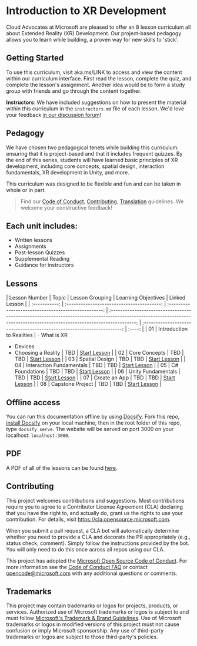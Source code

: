 # Introduction to XR Development

Cloud Advocates at Microsoft are pleased to offer an 8 lesson curriculum all about Extended Reality (XR) Development. Our project-based pedagogy allows you to learn while building, a proven way for new skills to 'stick'.

## Getting Started

To use this curriculum, visit aka.ms/LINK to access and view the content within our curriculum interface. First read the lesson, complete the quiz, and complete the lesson's assignment. Another idea would be to form a study group with friends and go through the content together.

**Instructors**: We have included suggestions on how to present the material within this curriculum in the `instructors.md` file of each lesson.  We'd love your feedback [in our discussion forum](<LINK>)!

## Pedagogy

We have chosen two pedagogical tenets while building this curriculum: ensuring that it is project-based and that it includes frequent quizzes. By the end of this series, students will have learned basic principles of XR development, including core concepts, spatial design, interaction fundamentals, XR development in Unity, and more.

This curriculum was designed to be flexible and fun and can be taken in whole or in part.

> Find our [Code of Conduct](CODE_OF_CONDUCT.md), [Contributing](CONTRIBUTING.md),  [Translation](TRANSLATIONS.md) guidelines. We welcome your constructive feedback!

## Each unit includes:

- Written lessons
- Assignments
- Post-lesson Quizzes
- Supplemental Reading
- Guidance for instructors

## Lessons

| Lesson Number | Topic | Lesson Grouping | Learning Objectives | Linked Lesson |
| :-----------: | :----------------------------------------: | :--------------------------------------------------: | :-----------------------------------------------------------------------------------------------------------------------------------------------------------------------: | :---------------------------------------------------------------------: | :----: |
| 01 | Introduction to Realities | - What is XR
- Devices
- Choosing a Reality | TBD | [Start Lesson](LINK) |
| 02 | Core Concepts | TBD | TBD | [Start Lesson](LINK) |
| 03 | Spatial Design | TBD | TBD | [Start Lesson](LINK) |
| 04 | Interaction Fundamentals | TBD | TBD | [Start Lesson](LINK) |
| 05 | C# Foundations | TBD | TBD | [Start Lesson](LINK) |
| 06 | Unity Fundamentals | TBD | TBD | [Start Lesson](LINK) |
| 07 | Create an App | TBD | TBD | [Start Lesson](LINK) |
| 08 | Capstone Project | TBD | TBD | [Start Lesson](LINK) |


## Offline access

You can run this documentation offline by using [Docsify](https://docsify.js.org/#/). Fork this repo, [install Docsify](https://docsify.js.org/#/quickstart) on your local machine,  then in the root folder of this repo, type `docsify serve`. The website will be served on port 3000 on your localhost: `localhost:3000`.

## PDF

A PDF of all of the lessons can be found [here](<LINK>).

## Contributing

This project welcomes contributions and suggestions.  Most contributions require you to agree to a
Contributor License Agreement (CLA) declaring that you have the right to, and actually do, grant us
the rights to use your contribution. For details, visit https://cla.opensource.microsoft.com.

When you submit a pull request, a CLA bot will automatically determine whether you need to provide
a CLA and decorate the PR appropriately (e.g., status check, comment). Simply follow the instructions
provided by the bot. You will only need to do this once across all repos using our CLA.

This project has adopted the [Microsoft Open Source Code of Conduct](https://opensource.microsoft.com/codeofconduct/).
For more information see the [Code of Conduct FAQ](https://opensource.microsoft.com/codeofconduct/faq/) or
contact [opencode@microsoft.com](mailto:opencode@microsoft.com) with any additional questions or comments.

## Trademarks

This project may contain trademarks or logos for projects, products, or services. Authorized use of Microsoft 
trademarks or logos is subject to and must follow 
[Microsoft's Trademark & Brand Guidelines](https://www.microsoft.com/en-us/legal/intellectualproperty/trademarks/usage/general).
Use of Microsoft trademarks or logos in modified versions of this project must not cause confusion or imply Microsoft sponsorship.
Any use of third-party trademarks or logos are subject to those third-party's policies.
